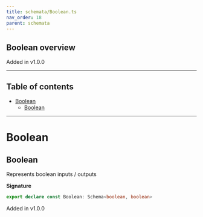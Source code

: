 ```yaml
---
title: schemata/Boolean.ts
nav_order: 18
parent: schemata
---
```


## Boolean overview

Added in v1.0.0

---

<h2 class="text-delta">Table of contents</h2>

- [Boolean](#boolean)
  - [Boolean](#boolean-1)

---

# Boolean

## Boolean

Represents boolean inputs / outputs

**Signature**

```ts
export declare const Boolean: Schema<boolean, boolean>
```

Added in v1.0.0
